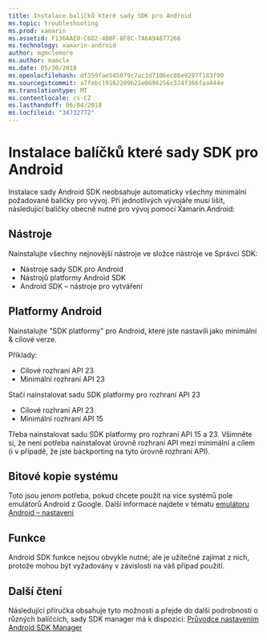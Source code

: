 ```yaml
---
title: Instalace balíčků které sady SDK pro Android
ms.topic: troubleshooting
ms.prod: xamarin
ms.assetid: F136AAE0-C6D2-4B0F-8F8C-7A6A94877266
ms.technology: xamarin-android
author: mgmclemore
ms.author: mamcle
ms.date: 05/30/2018
ms.openlocfilehash: df359fae545079c7ac1d7106ec86e9297f183f90
ms.sourcegitcommit: a7febc19102209b21e0696256c324f366faa444e
ms.translationtype: MT
ms.contentlocale: cs-CZ
ms.lasthandoff: 06/04/2018
ms.locfileid: "34732772"
---
```

# <a name="which-android-sdk-packages-should-i-install"></a>Instalace balíčků které sady SDK pro Android

Instalace sady Android SDK neobsahuje automaticky všechny minimální požadované balíčky pro vývoj. Při jednotlivých vývojáře musí lišit, následující balíčky obecně nutné pro vývoj pomocí Xamarin.Android:

## <a name="tools"></a>Nástroje

Nainstalujte všechny nejnovější nástroje ve složce nástroje ve Správci SDK:

- Nástroje sady SDK pro Android
- Nástrojů platformy Android SDK
- Android SDK – nástroje pro vytváření

## <a name="android-platforms"></a>Platformy Android

Nainstalujte "SDK platformy" pro Android, které jste nastavili jako minimální & cílové verze. 

Příklady:

- Cílové rozhraní API 23
- Minimální rozhraní API 23

Stačí nainstalovat sadu SDK platformy pro rozhraní API 23

- Cílové rozhraní API 23
- Minimální rozhraní API 15

Třeba nainstalovat sadu SDK platformy pro rozhraní API 15 a 23. Všimněte si, že není potřeba nainstalovat úrovně rozhraní API mezi minimální a cílem (i v případě, že jste backporting na tyto úrovně rozhraní API).

## <a name="system-images"></a>Bitové kopie systému

Toto jsou jenom potřeba, pokud chcete použít na více systémů pole emulátorů Android z Google. Další informace najdete v tématu [emulátoru Android – nastavení](~/android/get-started/installation/android-emulator/index.md)

## <a name="extras"></a>Funkce
Android SDK funkce nejsou obvykle nutné; ale je užitečné zajímat z nich, protože mohou být vyžadovány v závislosti na váš případ použití.

## <a name="further-reading"></a>Další čtení
Následující příručka obsahuje tyto možnosti a přejde do další podrobnosti o různých balíčcích, sady SDK manager má k dispozici: [Průvodce nastavením Android SDK Manager](http://www.themethodology.net/2015/02/android-sdk-manager-setup-for.html?m=1)

